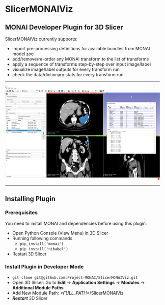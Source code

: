 # SlicerMONAIViz

## MONAI Developer Plugin for 3D Slicer

SlicerMONAIViz currently supports:
- import pre-processing definitions for available bundles from MONAI model zoo
- add/remove/re-order any MONAI transform to the list of transforms
- apply a sequence of transforms step-by-step over input image/label
- visualize image/label outputs for every transform run
- check the data/dictionary stats for every transform run

<hr/>

![image](Screenshots/1.jpg)

<hr/>

## Installing Plugin

### Prerequisites
You need to install MONAI and dependencies before using this plugin.

- Open Python Console (View Menu) in 3D Slicer
- Running following commands
  - `pip_install('monai')`
  - `pip_install('nibabel')`
- Restart 3D Slicer

### Install Plugin in Developer Mode

- `git clone git@github.com:Project-MONAI/SlicerMONAIViz.git`
- Open 3D Slicer: Go to **Edit** -> **Application Settings** -> **Modules** -> **Additional Module Paths**
- Add New Module Path: _<FULL_PATH>_/SlicerMONAIViz
- _**Restart**_ 3D Slicer
